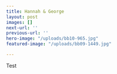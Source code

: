 ```yaml
---
title: Hannah & George
layout: post
images: []
next-url: ''
previous-url: ''
hero-image: "/uploads/bb10-965.jpg"
featured-image: "/uploads/bb09-1449.jpg"

---
```

Test 